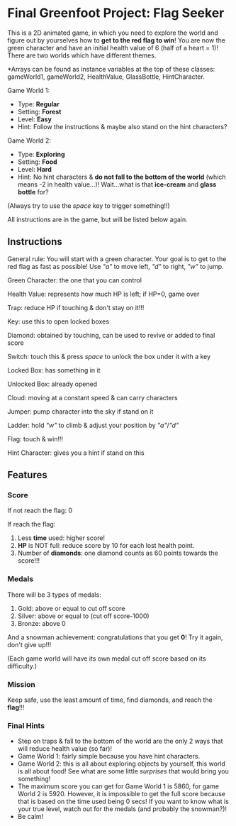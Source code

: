 # Final Greenfoot Project: Flag Seeker
This is a 2D animated game, in which you need to explore the world and figure out by yourselves how to **get to the red flag to win**! You are now the green character and have an initial health value of 6 (half of a heart = 1)! There are two worlds which have different themes.

*Arrays can be found as instance variables at the top of these classes: gameWorld1, gameWorld2, HealthValue, GlassBottle, HintCharacter.


Game World 1:
- Type: **Regular**
- Setting: **Forest**
- Level: **Easy**
- Hint: Follow the instructions & maybe also stand on the hint characters?

Game World 2:
- Type: **Exploring**
- Setting: **Food**
- Level: **Hard**
- Hint: No hint characters & **do not fall to the bottom of the world** (which means -2 in health value...)! Wait...what is that **ice-cream** and **glass bottle** for?

(Always try to use the *space* key to trigger something!!)

All instructions are in the game, but will be listed below again.

## Instructions
General rule: You will start with a green character. Your goal is to get to the red flag as fast as possible! Use *"a"* to move left, *"d"* to right, *"w"* to jump.
        
Green Character: the one that you can control
        
Health Value: represents how much HP is left; if HP=0, game over
        
Trap: reduce HP if touching & don't stay on it!!!

Key: use this to open locked boxes

Diamond: obtained by touching, can be used to revive or added to final score

Switch: touch this & press *space* to unlock the box under it with a key

Locked Box: has something in it

Unlocked Box: already opened

Cloud: moving at a constant speed & can carry characters

Jumper: pump character into the sky if stand on it

Ladder: hold *"w"* to climb & adjust your position by *"a"*/*"d"*

Flag: touch & win!!!

Hint Character: gives you a hint if stand on this

## Features
### Score
If not reach the flag: 0

If reach the flag:
1. Less **time** used: higher score!
2. **HP** is NOT full: reduce score by 10 for each lost health point.
3. Number of **diamonds**: one diamond counts as 60 points towards the score!!!

### Medals
There will be 3 types of medals:
1. Gold: above or equal to cut off score
2. Silver: above or equal to (cut off score-1000)
3. Bronze: above 0

And a snowman achievement: congratulations that you get **0**! Try it again, don't give up!!!

(Each game world will have its own medal cut off score based on its difficulty.)

### Mission
Keep safe, use the least amount of time, find diamonds, and reach the **flag**!!!

### Final Hints
- Step on traps & fall to the bottom of the world are the only 2 ways that will reduce health value (so far)!
- Game World 1: fairly simple because you have hint characters.
- Game World 2: this is all about exploring objects by yourself, this world is all about food! See what are some little *surprises* that would bring you something!
- The maximum score you can get for Game World 1 is 5860, for game World 2 is 5920. However, it is impossible to get the full score because that is based on the time used being 0 secs! If you want to know what is your true level, watch out for the medals (and probably the snowman?)!
- Be calm!